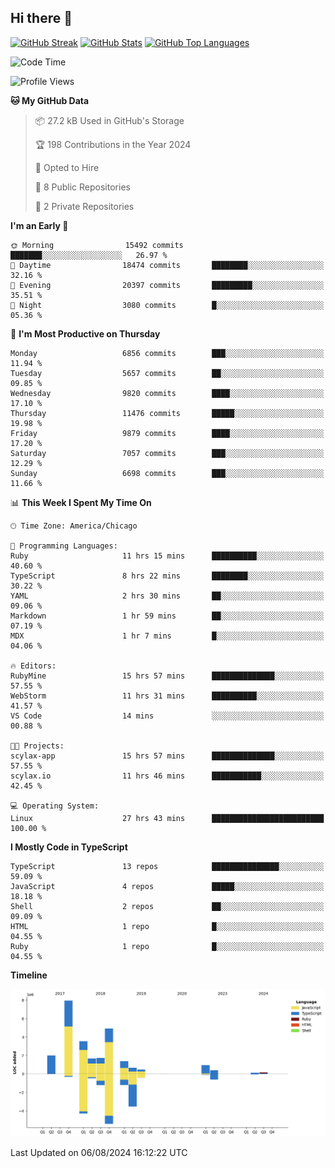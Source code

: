 ## Hi there 👋

<!--
- 🔭 I’m currently working on ...
- 🌱 I’m currently learning ...
- 👯 I’m looking to collaborate on ...
- 🤔 I’m looking for help with ...
- 💬 Ask me about ...
- 📫 How to reach me: ...
- 😄 Pronouns: ...
- ⚡ Fun fact: ...
-->

[![GitHub Streak](https://github-readme-streak-stats.herokuapp.com?user=jameswlane&theme=tokyonight)](https://git.io/streak-stats)
[![GitHub Stats](https://github-readme-stats.vercel.app/api?username=jameswlane&show_icons=true&theme=tokyonight)](https://github-readme-stats.vercel.app)
[![GitHub Top Languages](https://github-readme-stats.vercel.app/api/top-langs?username=jameswlane&show_icons=true&locale=en&layout=compact&theme=tokyonight)](https://github-readme-stats.vercel.app)


<!--START_SECTION:waka-->
![Code Time](http://img.shields.io/badge/Code%20Time-47%20hrs%2019%20mins-blue)

![Profile Views](http://img.shields.io/badge/Profile%20Views-72-blue)

**🐱 My GitHub Data** 

> 📦 27.2 kB Used in GitHub's Storage 
 > 
> 🏆 198 Contributions in the Year 2024
 > 
> 💼 Opted to Hire
 > 
> 📜 8 Public Repositories 
 > 
> 🔑 2 Private Repositories 
 > 
**I'm an Early 🐤** 

```text
🌞 Morning                15492 commits       ███████░░░░░░░░░░░░░░░░░░   26.97 % 
🌆 Daytime                18474 commits       ████████░░░░░░░░░░░░░░░░░   32.16 % 
🌃 Evening                20397 commits       █████████░░░░░░░░░░░░░░░░   35.51 % 
🌙 Night                  3080 commits        █░░░░░░░░░░░░░░░░░░░░░░░░   05.36 % 
```
📅 **I'm Most Productive on Thursday** 

```text
Monday                   6856 commits        ███░░░░░░░░░░░░░░░░░░░░░░   11.94 % 
Tuesday                  5657 commits        ██░░░░░░░░░░░░░░░░░░░░░░░   09.85 % 
Wednesday                9820 commits        ████░░░░░░░░░░░░░░░░░░░░░   17.10 % 
Thursday                 11476 commits       █████░░░░░░░░░░░░░░░░░░░░   19.98 % 
Friday                   9879 commits        ████░░░░░░░░░░░░░░░░░░░░░   17.20 % 
Saturday                 7057 commits        ███░░░░░░░░░░░░░░░░░░░░░░   12.29 % 
Sunday                   6698 commits        ███░░░░░░░░░░░░░░░░░░░░░░   11.66 % 
```


📊 **This Week I Spent My Time On** 

```text
🕑︎ Time Zone: America/Chicago

💬 Programming Languages: 
Ruby                     11 hrs 15 mins      ██████████░░░░░░░░░░░░░░░   40.60 % 
TypeScript               8 hrs 22 mins       ████████░░░░░░░░░░░░░░░░░   30.22 % 
YAML                     2 hrs 30 mins       ██░░░░░░░░░░░░░░░░░░░░░░░   09.06 % 
Markdown                 1 hr 59 mins        ██░░░░░░░░░░░░░░░░░░░░░░░   07.19 % 
MDX                      1 hr 7 mins         █░░░░░░░░░░░░░░░░░░░░░░░░   04.06 % 

🔥 Editors: 
RubyMine                 15 hrs 57 mins      ██████████████░░░░░░░░░░░   57.55 % 
WebStorm                 11 hrs 31 mins      ██████████░░░░░░░░░░░░░░░   41.57 % 
VS Code                  14 mins             ░░░░░░░░░░░░░░░░░░░░░░░░░   00.88 % 

🐱‍💻 Projects: 
scylax-app               15 hrs 57 mins      ██████████████░░░░░░░░░░░   57.55 % 
scylax.io                11 hrs 46 mins      ███████████░░░░░░░░░░░░░░   42.45 % 

💻 Operating System: 
Linux                    27 hrs 43 mins      █████████████████████████   100.00 % 
```

**I Mostly Code in TypeScript** 

```text
TypeScript               13 repos            ███████████████░░░░░░░░░░   59.09 % 
JavaScript               4 repos             █████░░░░░░░░░░░░░░░░░░░░   18.18 % 
Shell                    2 repos             ██░░░░░░░░░░░░░░░░░░░░░░░   09.09 % 
HTML                     1 repo              █░░░░░░░░░░░░░░░░░░░░░░░░   04.55 % 
Ruby                     1 repo              █░░░░░░░░░░░░░░░░░░░░░░░░   04.55 % 
```



**Timeline**

![Lines of Code chart](https://raw.githubusercontent.com/jameswlane/jameswlane/main/assets/bar_graph.png)


 Last Updated on 06/08/2024 16:12:22 UTC
<!--END_SECTION:waka-->

